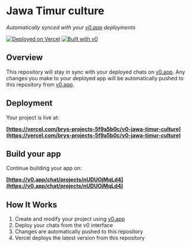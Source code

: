 # Jawa Timur culture

*Automatically synced with your [v0.app](https://v0.app) deployments*

[![Deployed on Vercel](https://img.shields.io/badge/Deployed%20on-Vercel-black?style=for-the-badge&logo=vercel)](https://vercel.com/brys-projects-5f9a5b0c/v0-jawa-timur-culture)
[![Built with v0](https://img.shields.io/badge/Built%20with-v0.app-black?style=for-the-badge)](https://v0.app/chat/projects/nUDUOjMqLd4)

## Overview

This repository will stay in sync with your deployed chats on [v0.app](https://v0.app).
Any changes you make to your deployed app will be automatically pushed to this repository from [v0.app](https://v0.app).

## Deployment

Your project is live at:

**[https://vercel.com/brys-projects-5f9a5b0c/v0-jawa-timur-culture](https://vercel.com/brys-projects-5f9a5b0c/v0-jawa-timur-culture)**

## Build your app

Continue building your app on:

**[https://v0.app/chat/projects/nUDUOjMqLd4](https://v0.app/chat/projects/nUDUOjMqLd4)**

## How It Works

1. Create and modify your project using [v0.app](https://v0.app)
2. Deploy your chats from the v0 interface
3. Changes are automatically pushed to this repository
4. Vercel deploys the latest version from this repository

